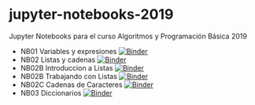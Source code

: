 # jupyter-notebooks-2019
Jupyter Notebooks para el curso Algoritmos y Programación Básica 2019

- NB01 Variables y expresiones [![Binder](https://mybinder.org/badge_logo.svg)](https://mybinder.org/v2/gh/uvg-cc2005/jupyter-notebooks-2019/master?filepath=JN01_VariablesExpresiones.ipynb)
- NB02 Listas y cadenas [![Binder](https://mybinder.org/badge_logo.svg)](https://mybinder.org/v2/gh/uvg-cc2005/jupyter-notebooks-2019/master?filepath=JN02_ListasCadenas.ipynb)
- NB02B Introduccion a Listas [![Binder](https://mybinder.org/badge_logo.svg)](https://mybinder.org/v2/gh/uvg-cc2005/jupyter-notebooks-2019/master?filepath=JNB02B_IntroduccionListas.ipynb)
- NB02B Trabajando con Listas [![Binder](https://mybinder.org/badge_logo.svg)](https://mybinder.org/v2/gh/uvg-cc2005/jupyter-notebooks-2019/master?filepath=JNB02B_TrabajandoConListas.ipynb)
- NB02C Cadenas de Caracteres [![Binder](https://mybinder.org/badge_logo.svg)](https://mybinder.org/v2/gh/uvg-cc2005/jupyter-notebooks-2019/master?filepath=JNB02C_CadenasCaracteres.ipynb)
- NB03 Diccionarios [![Binder](https://mybinder.org/badge_logo.svg)](https://mybinder.org/v2/gh/uvg-cc2005/jupyter-notebooks-2019/master?filepath=JN03_Diccionarios.ipynb)
